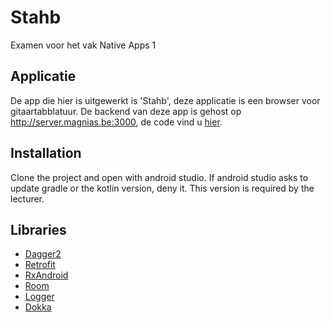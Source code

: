 # Stahb

Examen voor het vak Native Apps 1

## Applicatie

De app die hier is uitgewerkt is 'Stahb', deze applicatie is een browser voor gitaartabblatuur.
De backend van deze app is gehost op http://server.magnias.be:3000, de code vind u [hier](https://github.com/angelocarly/Stahb-backend).

## Installation
Clone the project and open with android studio.
If android studio asks to update gradle or the kotlin version, deny it. This version is required by the lecturer.

## Libraries

- [Dagger2](https://github.com/google/dagger)
- [Retrofit](https://square.github.io/retrofit/)
- [RxAndroid](https://github.com/ReactiveX/RxAndroid)
- [Room](https://developer.android.com/topic/libraries/architecture/room)
- [Logger](https://github.com/orhanobut/logger)
- [Dokka](https://github.com/Kotlin/dokka)
